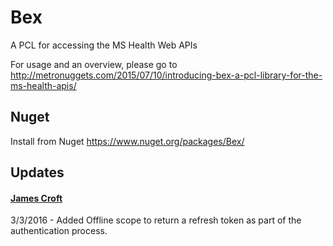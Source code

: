 # Bex
A PCL for accessing the MS Health Web APIs

For usage and an overview, please go to http://metronuggets.com/2015/07/10/introducing-bex-a-pcl-library-for-the-ms-health-apis/

## Nuget
Install from Nuget https://www.nuget.org/packages/Bex/

## Updates
#### [James Croft](https://github.com/jamesmcroft)
3/3/2016 - Added Offline scope to return a refresh token as part of the authentication process.
